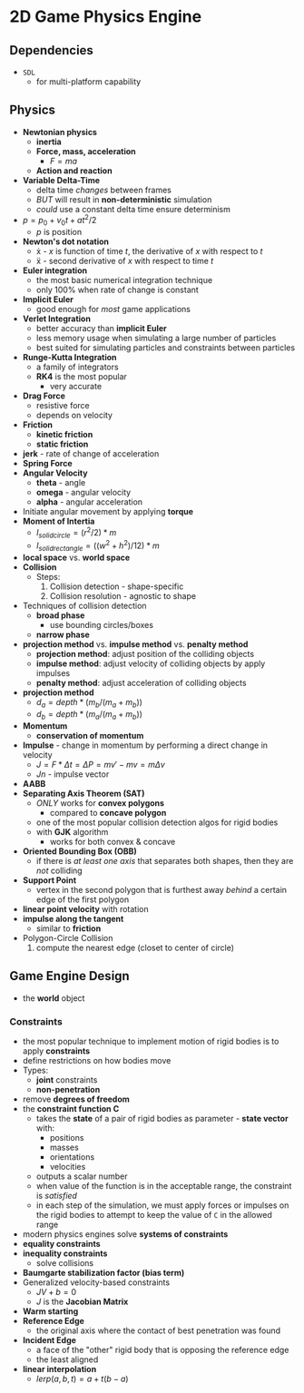 # 2D Game Physics Engine

## Dependencies

- `SDL`
  - for multi-platform capability

## Physics

- **Newtonian physics**
  - **inertia**
  - **Force, mass, acceleration**
    - $F = ma$
  - **Action and reaction**
- **Variable Delta-Time**
  - delta time _changes_ between frames
  - _BUT_ will result in **non-deterministic** simulation
  - _could_ use a constant delta time ensure determinism
- $p = p_0 + v_0t + at^2/2$
  - $p$ is position
- **Newton's dot notation**
  - ẋ - $x$ is function of time $t$, the derivative of $x$ with respect to $t$
  - ẍ - second derivative of $x$ with respect to time $t$
- **Euler integration**
  - the most basic numerical integration technique
  - only 100% when rate of change is constant
- **Implicit Euler**
  - good enough for _most_ game applications
- **Verlet Integration**
  - better accuracy than **implicit Euler**
  - less memory usage when simulating a large number of particles
  - best suited for simulating particles and constraints between particles
- **Runge-Kutta Integration**
  - a family of integrators
  - **RK4** is the most popular
    - very accurate
- **Drag Force**
  - resistive force
  - depends on velocity
- **Friction**
  - **kinetic friction**
  - **static friction**
- **jerk** - rate of change of acceleration
- **Spring Force**
- **Angular Velocity**
  - **theta** - angle
  - **omega** - angular velocity
  - **alpha** - angular acceleration
- Initiate angular movement by applying **torque**
- **Moment of Intertia**
  - $I_{solidcircle} = (r^2 / 2) * m$
  - $I_{solidrectangle} = ((w^2 + h^2) / 12) * m$
- **local space** vs. **world space**
- **Collision**
  - Steps:
    1. Collision detection - shape-specific
    2. Collision resolution - agnostic to shape
- Techniques of collision detection
  - **broad phase**
    - use bounding circles/boxes
  - **narrow phase**
- **projection method** vs. **impulse method** vs. **penalty method**
  - **projection method**: adjust position of the colliding objects
  - **impulse method**: adjust velocity of colliding objects by apply impulses
  - **penalty method**: adjust acceleration of colliding objects
- **projection method**
  - $d_{a} = depth * (m_b / (m_a + m_b))$
  - $d_{b} = depth * (m_a / (m_a + m_b))$
- **Momentum**
  - **conservation of momentum**
- **Impulse** - change in momentum by performing a direct change in velocity
  - $J = F * Δt = ΔP = mv' - mv = mΔv$
  - $Jn$ - impulse vector
- **AABB**
- **Separating Axis Theorem (SAT)**
  - _ONLY_ works for **convex polygons**
    - compared to **concave polygon**
  - one of the most popular collision detection algos for rigid bodies
  - with **GJK** algorithm
    - works for both convex & concave
- **Oriented Bounding Box (OBB)**
  - if there is _at least one axis_ that separates both shapes, then they are _not_ colliding
- **Support Point**
  - vertex in the second polygon that is furthest away _behind_ a certain edge of the first polygon
- **linear point velocity** with rotation
- **impulse along the tangent**
  - similar to **friction**
- Polygon-Circle Collision
  1. compute the nearest edge (closet to center of circle)

## Game Engine Design

- the **world** object

### Constraints

- the most popular technique to implement motion of rigid bodies is to apply **constraints**
- define restrictions on how bodies move
- Types:
  - **joint** constraints
  - **non-penetration**
- remove **degrees of freedom**
- the **constraint function C**
  - takes the **state** of a pair of rigid bodies as parameter - **state vector** with:
    - positions
    - masses
    - orientations
    - velocities
  - outputs a scalar number
  - when value of the function is in the acceptable range, the constraint is _satisfied_
  - in each step of the simulation, we must apply forces or impulses on the rigid bodies to attempt to keep the value of `C` in the allowed range
- modern physics engines solve **systems of constraints**
- **equality constraints**
- **inequality constraints**
  - solve collisions
- **Baumgarte stabilization factor (bias term)**
- Generalized velocity-based constraints
  - $JV + b = 0$
  - $J$ is the **Jacobian Matrix**
- **Warm starting**
- **Reference Edge**
  - the original axis where the contact of best penetration was found
- **Incident Edge**
  - a face of the "other" rigid body that is opposing the reference edge
  - the least aligned
- **linear interpolation**
  - $lerp(a, b, t) = a + t(b - a)$

